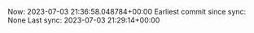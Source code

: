 Now: 2023-07-03 21:36:58.048784+00:00 Earliest commit since sync: None Last sync: 2023-07-03 21:29:14+00:00
